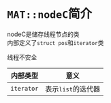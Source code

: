 # `MAT::nodeC`简介  
nodeC是储存线程节点的类   
内部定义了`struct pos`和`iterator`类   

线程不安全  

|内部类型|意义
|---|---
|`iterator`|表示`list`的迭代器
